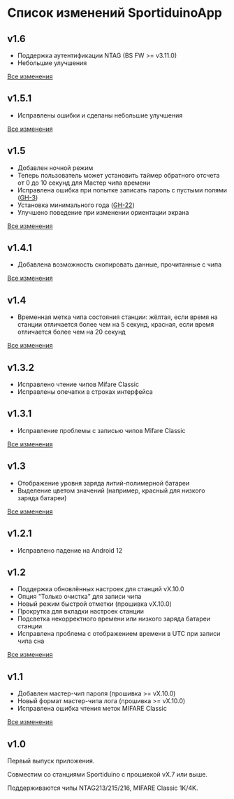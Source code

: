 # Список изменений SportiduinoApp

## v1.6

* Поддержка аутентификации NTAG (BS FW >= v3.11.0)
* Небольшие улучшения

[Все изменения](https://github.com/sportiduino/sportiduinoapp/compare/v1.5.1...v1.6)

## v1.5.1

* Исправлены ошибки и сделаны небольшие улучшения

[Все изменения](https://github.com/sportiduino/sportiduinoapp/compare/v1.5...v1.5.1)

## v1.5

* Добавлен ночной режим
* Теперь пользователь может установить таймер обратного отсчета от 0 до 10 секунд для Мастер чипа времени
* Исправлена ошибка при попытке записать пароль с пустыми полями ([GH-3](https://github.com/sportiduino/sportiduinoapp/issues/3))
* Установка минимального года ([GH-22](https://github.com/sportiduino/sportiduinoapp/issues/22))
* Улучшено поведение при изменении ориентации экрана

[Все изменения](https://github.com/sportiduino/sportiduinoapp/compare/v1.4.1...v1.5)

## v1.4.1

* Добавлена возможность скопировать данные, прочитанные с чипа

[Все изменения](https://github.com/sportiduino/sportiduinoapp/compare/v1.4...v1.4.1)

## v1.4

* Временная метка чипа состояния станции: жёлтая, если время на станции отличается более чем на 5 секунд,
красная, если время отличается более чем на 20 секунд

[Все изменения](https://github.com/sportiduino/sportiduinoapp/compare/v1.3.2...v1.4)

## v1.3.2

* Исправлено чтение чипов Mifare Classic
* Исправлены опечатки в строках интерфейса

## v1.3.1

* Исправление проблемы с записью чипов Mifare Classic

[Все изменения](https://github.com/sportiduino/sportiduinoapp/compare/v1.3...v1.3.1)

## v1.3

* Отображение уровня заряда литий-полимерной батареи
* Выделение цветом значений (например, красный для низкого заряда батареи)

[Все изменения](https://github.com/sportiduino/sportiduinoapp/compare/v1.2.1...v1.3)

## v1.2.1

* Исправлено падение на Android 12

## v1.2

* Поддержка обновлённых настроек для станций vX.10.0
* Опция "Только очистка" для записи чипа
* Новый режим быстрой отметки (прошивка vX.10.0)
* Прокрутка для вкладки настроек станции
* Подсветка некорректного времени или низкого заряда батареи станции
* Исправлена проблема с отображением времени в UTC при записи чипа сна

[Все изменения](https://github.com/sportiduino/sportiduinoapp/compare/v1.1...v1.2)

## v1.1

* Добавлен мастер-чип пароля (прошивка >= vX.10.0)
* Новый формат мастер-чипа лога (прошивка >= vX.10.0)
* Исправлена ошибка чтения меток MIFARE Classic

[Все изменения](https://github.com/sportiduino/sportiduinoapp/compare/v1.0...v1.1)

## v1.0

Первый выпуск приложения.

Совместим со станциями Sportiduino с прошивкой vX.7 или выше.

Поддерживаются чипы NTAG213/215/216, MIFARE Classic 1K/4K.

